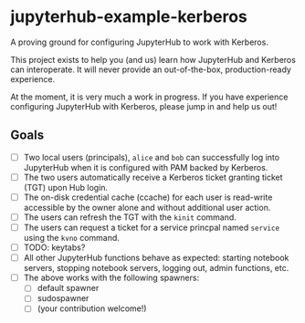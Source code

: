 # jupyterhub-example-kerberos

A proving ground for configuring JupyterHub to work with Kerberos.

This project exists to help you (and us) learn how JupyterHub and Kerberos can interoperate. It will never provide an out-of-the-box, production-ready experience.

At the moment, it is very much a work in progress. If you have experience configuring JupyterHub with Kerberos, please jump in and help us out!

## Goals

* [ ] Two local users (principals), `alice` and `bob` can successfully log into JupyterHub when it is configured with PAM backed by Kerberos.
* [ ] The two users automatically receive a Kerberos ticket granting ticket (TGT) upon Hub login.
* [ ] The on-disk credential cache (ccache) for each user is read-write accessible by the owner alone and without additional user action.
* [ ] The users can refresh the TGT with the `kinit` command.
* [ ] The users can request a ticket for a service princpal named `service` using the `kvno` command.
* [ ] TODO: keytabs?
* [ ] All other JupyterHub functions behave as expected: starting notebook servers, stopping notebook servers, logging out, admin functions, etc.
* [ ] The above works with the following spawners:
    * [ ] default spawner
    * [ ] sudospawner
    * [ ] (your contribution welcome!)

